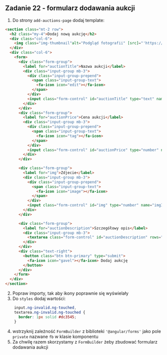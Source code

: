 ## Zadanie 22 - formularz dodawania aukcji

1. Do strony `add-auctions-page` dodaj template:

```html
<section class="mt-2 row">
  <h2 class="my-4">Dodaj nową aukcję</h2>
  <div class="col-6">
    <img class="img-thumbnail"alt="Podgląd fotografii" [src]="'https://picsum.photos/id/1/600/600'" />
  </div>
  <div class="col-6">
    <form>
      <div class="form-group">
        <label for="auctionTitle">Nazwa aukcji</label>
        <div class="input-group mb-3">
          <div class="input-group-prepend">
            <span class="input-group-text">
              <fa-icon icon="edit"></fa-icon>
            </span>
          </div>
          <input class="form-control" id="auctionTitle" type="text" name="title" />
        </div>
      </div>
      <div class="form-group">
        <label for="auctionPrice">Cena aukcji</label>
        <div class="input-group mb-3">
          <div class="input-group-prepend">
            <span class="input-group-text">
              <fa-icon icon="tag"></fa-icon>
            </span>
          </div>
          <input class="form-control" id="auctionPrice" type="number" name="price" />
        </div>
      </div>

      <div class="form-group">
        <label for="img">Zdjecie</label>
        <div class="input-group mb-3">
          <div class="input-group-prepend">
            <span class="input-group-text">
              <fa-icon icon="image"></fa-icon>
            </span>
          </div>
          <input class="form-control" id="img" type="number" name="imgId" />
        </div>
      </div>

      <div class="form-group">
        <label for="auctionDescription">Szczegółowy opis</label>
        <div class="input-group mb-3">
          <textarea class="form-control" id="auctionDescription" rows="5" name="description"></textarea>
        </div>
      </div>
      <div class="text-right">
        <button class="btn btn-primary" type="submit">
          <fa-icon icon="gavel"></fa-icon> Dodaj aukcję
        </button>
      </div>
    </form>
  </div>
</section>
```
2. Popraw importy, tak aby ikony poprawnie się wyświelały
3. Do `styles` dodaj wartości:

```css
    input.ng-invalid.ng-touched,
    textarea.ng-invalid.ng-touched {
      border: 1px solid #dc3545;
    }
```
4. wstrzyknij zależność `FormBuilder` z biblioteki `'@angular/forms'` jako pole `private` nazwane `fb` w klasie komponentu
5. Za chwilę razem skorzystamy z `FormBuilder` żeby zbudować formularz dodawania aukcji
